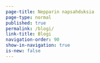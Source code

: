 ```yaml
---
page-title: Nepparin napsahduksia
page-type: normal
published: true
permalink: /blogi/
link-title: Blogi
navigation-order: 90
show-in-navigation: true
is-new: false
---
```




